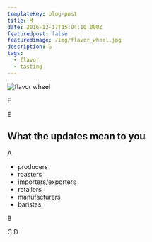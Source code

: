 ```yaml
---
templateKey: blog-post
title: M
date: 2016-12-17T15:04:10.000Z
featuredpost: false
featuredimage: /img/flavor_wheel.jpg
description: G
tags:
  - flavor
  - tasting
---
```


![flavor wheel](/img/flavor_wheel.jpg)

F

E

## What the updates mean to you

A

* producers
* roasters
* importers/exporters
* retailers
* manufacturers
* baristas

B

C
D
